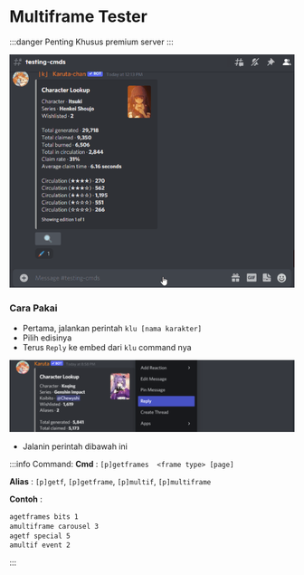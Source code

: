 # Multiframe Tester

:::danger Penting
Khusus premium server
:::

![Multiframe tester](/img/features/getframes.gif ':size=100%')

### Cara Pakai
- Pertama, jalankan perintah `klu [nama karakter]`
- Pilih edisinya
- Terus `Reply` ke embed dari `klu` command nya

![](/img/features/reply.png)

- Jalanin perintah dibawah ini

:::info Command:
**Cmd** : `[p]getframes  <frame type> [page]`

**Alias** : `[p]getf`, `[p]getframe`, `[p]multif`, `[p]multiframe`

**Contoh**  :
```bash
agetframes bits 1
amultiframe carousel 3
agetf special 5
amultif event 2
```
:::